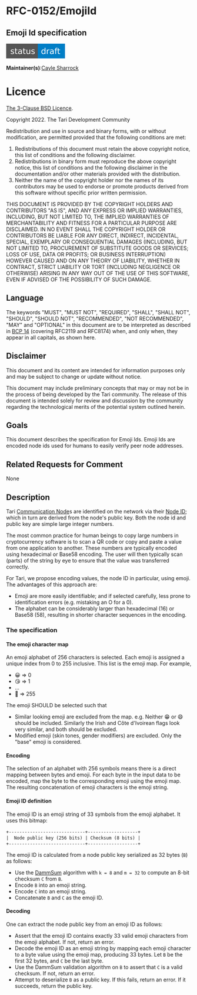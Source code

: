# RFC-0152/EmojiId

## Emoji Id specification

![status: draft](theme/images/status-draft.svg)

**Maintainer(s)**:[Cayle Sharrock](https://github.com/CjS77)

# Licence

[ The 3-Clause BSD Licence](https://opensource.org/licenses/BSD-3-Clause).

Copyright 2022. The Tari Development Community

Redistribution and use in source and binary forms, with or without modification, are permitted provided that the
following conditions are met:

1. Redistributions of this document must retain the above copyright notice, this list of conditions and the following
   disclaimer.
2. Redistributions in binary form must reproduce the above copyright notice, this list of conditions and the following
   disclaimer in the documentation and/or other materials provided with the distribution.
3. Neither the name of the copyright holder nor the names of its contributors may be used to endorse or promote products
   derived from this software without specific prior written permission.

THIS DOCUMENT IS PROVIDED BY THE COPYRIGHT HOLDERS AND CONTRIBUTORS "AS IS", AND ANY EXPRESS OR IMPLIED WARRANTIES,
INCLUDING, BUT NOT LIMITED TO, THE IMPLIED WARRANTIES OF MERCHANTABILITY AND FITNESS FOR A PARTICULAR PURPOSE ARE
DISCLAIMED. IN NO EVENT SHALL THE COPYRIGHT HOLDER OR CONTRIBUTORS BE LIABLE FOR ANY DIRECT, INDIRECT, INCIDENTAL,
SPECIAL, EXEMPLARY OR CONSEQUENTIAL DAMAGES (INCLUDING, BUT NOT LIMITED TO, PROCUREMENT OF SUBSTITUTE GOODS OR
SERVICES; LOSS OF USE, DATA OR PROFITS; OR BUSINESS INTERRUPTION) HOWEVER CAUSED AND ON ANY THEORY OF LIABILITY,
WHETHER IN CONTRACT, STRICT LIABILITY OR TORT (INCLUDING NEGLIGENCE OR OTHERWISE) ARISING IN ANY WAY OUT OF THE USE OF
THIS SOFTWARE, EVEN IF ADVISED OF THE POSSIBILITY OF SUCH DAMAGE.

## Language

The keywords "MUST", "MUST NOT", "REQUIRED", "SHALL", "SHALL NOT", "SHOULD", "SHOULD NOT", "RECOMMENDED",
"NOT RECOMMENDED", "MAY" and "OPTIONAL" in this document are to be interpreted as described in
[BCP 14](https://tools.ietf.org/html/bcp14) (covering RFC2119 and RFC8174) when, and only when, they appear in all capitals, as
shown here.

## Disclaimer

This document and its content are intended for information purposes only and may be subject to change or update
without notice.

This document may include preliminary concepts that may or may not be in the process of being developed by the Tari
community. The release of this document is intended solely for review and discussion by the community regarding the
technological merits of the potential system outlined herein.

## Goals

This document describes the specification for Emoji Ids. Emoji Ids are encoded node ids used for humans to easily verify
peer node addresses.

## Related Requests for Comment

None

## Description

Tari [Communication Node]s are identified on the network via their [Node ID]; which in turn are derived from the node's
public key. Both the node id and public key are simple large integer numbers.

The most common practice for human beings to copy large numbers in cryptocurrency software is to scan a QR code or copy
and paste a value from one application to another. These numbers are typically encoded using hexadecimal or Base58
encoding. The user will then typically scan (parts) of the string by eye to ensure that the value was transferred
correctly.

For Tari, we propose encoding values, the node ID in particular, using emoji. The advantages of this approach are:

* Emoji are more easily identifiable; and if selected carefully, less prone to identification errors (e.g. mistaking an
  O for a 0).
* The alphabet can be considerably larger than hexadecimal (16) or Base58 (58), resulting in shorter character sequences
  in the encoding.

### The specification

#### The emoji character map
An emoji alphabet of 256 characters is selected. Each emoji is assigned a unique index from 0 to 255 inclusive. This
list is the emoji map. For example,

* 😀 => 0
* 😘 => 1
* ...
* 🦊 => 255

The emoji SHOULD be selected such that

* Similar looking emoji are excluded from the map. e.g. Neither 😁 or 😄 should be included. Similarly the Irish and
  Côte d'Ivoirean flags look very similar, and both should be excluded.
* Modified emoji (skin tones, gender modifiers) are excluded. Only the "base" emoji is considered.

#### Encoding

The selection of an alphabet with 256 symbols means there is a direct mapping between bytes and emoji. For each byte
in the input data to be encoded, map the byte to the corresponding emoji using the emoji map. The resulting
concatenation of emoji characters is the emoji string.

#### Emoji ID definition

The emoji ID is an emoji string of 33 symbols from the emoji alphabet. It uses this bitmap:

```text
+-----------------------------+-------------------+
|  Node public key (256 bits) | Checksum (8 bits) |
+-----------------------------+-------------------+
```

 The emoji ID is calculated from a node public key serialized as 32 bytes (`B`) as follows:

* Use the [DammSum](https://github.com/cypherstack/dammsum) algorithm with `k = 8` and `m = 32` to compute an 8-bit
checksum `C` from `B`.
* Encode `B` into an emoji string.
* Encode `C` into an emoji string.
* Concatenate `B` and `C` as the emoji ID.

#### Decoding

One can extract the node public key from an emoji ID as follows:

* Assert that the emoji ID contains exactly 33 valid emoji characters from the emoji alphabet. If not, return an error.
* Decode the emoji ID as an emoji string by mapping each emoji character to a byte value using the emoji map, producing
33 bytes. Let `B` be the first 32 bytes, and `C` be the last byte.
* Use the DammSum validation algorithm on `B` to assert that `C` is a valid checksum. If not, return an error.
* Attempt to deserialize `B` as a public key. If this fails, return an error. If it succeeds, return the public key.


[Communication Node]: Glossary.md#communication-node
[Node ID]: Glossary.md#node-id

